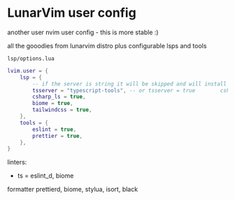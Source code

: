 # LunarVim user config
another user nvim user config - this is more stable :)

all the gooodies from lunarvim distro plus configurable lsps and tools

`lsp/options.lua`
```lua
lvim.user = {
	lsp = {
        -- if the server is string it will be skipped and will install a plugin woth that name
		tsserver = "typescript-tools", -- or tsserver = true		csharp_ls = true,
		csharp_ls = true,
		biome = true,
		tailwindcss = true,
	},
	tools = {
		eslint = true,
		prettier = true,
	},
}
```

linters:
- ts = eslint_d, biome

formatter
prettierd, biome, stylua, isort, black

